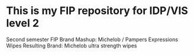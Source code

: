 # This is my FIP repository for IDP/VIS level 2
Second semester FIP
Brand Mashup: Michelob / Pampers Expressions Wipes
Resulting Brand: Michelob ultra strength wipes
